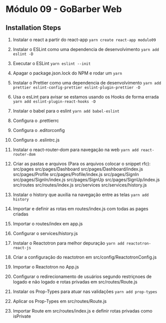 # Módulo 09 - GoBarber Web

## Installation Steps

1. Instalar o react a partir do react-app
   `yarn create react-app modulo09`

2. Instalar o ESLint como uma dependencia de desenvolvimento
   `yarn add eslint -D`

3. Executar o ESLint
   `yarn eslint --init`

4. Apagar o package.json.lock do NPM e rodar um `yarn`

5. Instalar o Prettier como uma dependencia de desenvolvimento
   `yarn add prettier eslint-config-prettier eslint-plugin-prettier -D`

6. Usa o esLint para avisar se estamos usando os Hooks de forma errada
   `yarn add eslint-plugin-react-hooks -D`

7. Instalar o babel para o eslint
   `yarn add babel-eslint`

8. Configura o .prettierrc

9. Configura o .editorconfig

10. Configura o .eslintrc.js

11. Instalar o react-router-dom para navegação na web
    `yarn add react-router-dom`

12. Criar as pastas e arquivos (Para os arquivos colocar o snippet rfc):
    src/pages
    src/pages/Dashboard
    src/pages/Dashboard/index.js
    src/pages/Profile
    src/pages/Profile/index.js
    src/pages/SignIn
    src/pages/SignIn/index.js
    src/pages/SignUp
    src/pages/SignUp/index.js
    src/routes
    src/routes/index.js
    src/services
    src/services/history.js

13. Instalar o history que auxilia na navegação entre as telas
    `yarn add history`

14. Importar e definir as rotas em routes/index.js com todas as pages criadas

15. Importar o routes/index em app.js

16. Configurar o services/history.js

17. Instalar o Reactotron para melhor depuração
    `yarn add reactotron-react-js`

18. Criar a configuração do reactotron em src/config/ReactotronConfig.js

19. Importar o Reactotron no App.js

20. Configurar o redirecionamento de usuários segundo restriçnoes de logado e
    não logado e rotas privadas em src/routes/Route.js

21. Instalar os Prop-Types para atuar nas validações
    `yarn add prop-types`

22. Aplicar os Prop-Types em src/routes/Route.js

23. Importar Route em src/routes/index.js e definir rotas privadas como isPrivate
